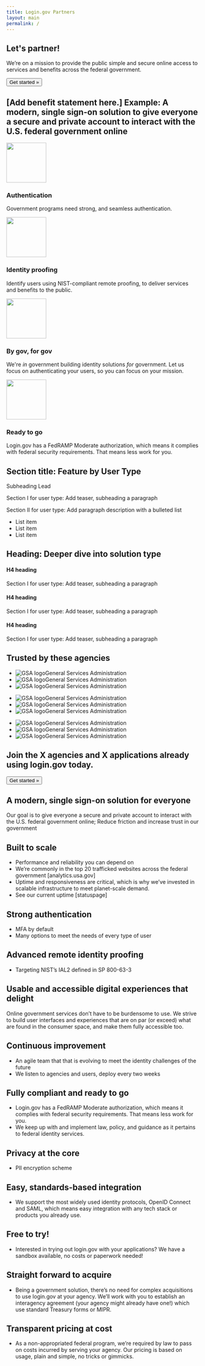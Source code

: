```yaml
---
title: Login.gov Partners
layout: main
permalink: /
---
```


<main id="main-content">

  <section class="usa-hero">
    <div class="grid-container">
      <div class="usa-hero__callout">
        <h1 class="usa-hero__heading">
          <span class="usa-hero__heading--alt">Let's partner!</span>
        </h1>
        <p class="usa-intro">We’re on a mission to provide the public simple and secure online access to services and benefits across the federal government.</p>
        <button class="usa-button" href="{{ site.baseurl }}/get-started">Get started »</button>
      </div>
    </div>
  </section>
  
  <section class="usa-section bg-primary-lightest">
    <div class="grid-container">
      <div class="usa-prose text-center">
        <h2 class="padding-y-1">[Add benefit statement here.] Example: A modern, single sign-on solution to give everyone a secure and private account to interact with the U.S. federal government online</h2>
      </div>
    </div>
  </section>
  
  <section class="usa-section">
    <div class="grid-container">
      <div class="grid-row grid-gap-4">
        <div class="tablet:grid-col">
          <div class="usa-prose">
            <img alt="" src="{{ '/assets/img/comply.svg' | relative_url }}" height="104">
            <h3 class>Authentication</h3>
            <p class="line-height-sans-5">Government programs need strong, and seamless authentication.</p>
          </div>
          </div>
        <div class="tablet:grid-col">
          <div class="usa-prose">
            <img alt="" src="{{ '/assets/img/built.svg' | relative_url }}" height="104">
            <h3 class="margin-top-neg-2">Identity proofing</h3>
            <p class="line-height-sans-5">Identify users using NIST-compliant remote proofing, to deliver services and benefits to the public.</p>
          </div>
        </div>
        <div class="tablet:grid-col">
          <div class="usa-prose">
            <img alt="" src="{{ '/assets/img/develop.svg' | relative_url }}" height="104">
            <h3>By gov, for gov</h3>
            <p class="line-height-sans-5">We're <i>in</i> government building identity solutions <i>for</i> government. Let us focus on authenticating your users, so you can focus on your mission.</p>
          </div>
        </div>
        <div class="tablet:grid-col">
          <div class="usa-prose">
            <img alt="" src="{{ '/assets/img/launch.svg' | relative_url }}" height="104">
            <h3>Ready to go</h3>
            <p class="line-height-sans-5">Login.gov has a FedRAMP Moderate authorization, which means it complies with federal security requirements. That means less work for you.</p>
          </div>
        </div>
      </div>
    </div>
  </section>

  <section class="usa-section">  
    <div class="grid-container">
      <div class="usa-prose text-center">
        <h2 class="margin-top-2 padding-y-6">Section title: Feature by User Type</h2>
      </div>      	
      <div class="grid-row">
        <div class="grid-col-auto">
          <p class="usa-intro">Subheading Lead</p>
        </div>
      </div>
      <div class="grid-row grid-gap-4">
        <div class="tablet:grid-col-6">
          <p>Section I for user type: Add teaser, subheading a paragraph</p>
        </div>
        <div class="tablet:grid-col-6">
          <p>Section II for user type: Add paragraph description with a bulleted list</p>
          <ul>
            <li>List item</li>
            <li>List item</li>
            <li>List item</li>
          </ul>
        </div>
      </div>
    </div>
  </section>

  <section class="usa-section">  
    <div class="grid-container">
      <div class="usa-prose">
        <h2 class="padding-bottom-3">Heading: Deeper dive into solution type</h2>
      </div>      	
      <div class="grid-row grid-gap-4">
        <div class="tablet:grid-col-4">
          <h4>H4 heading</h4>
          <p>Section I for user type: Add teaser, subheading a paragraph</p>
        </div>
        <div class="tablet:grid-col-4">
          <h4>H4 heading</h4>
          <p>Section I for user type: Add teaser, subheading a paragraph</p>
        </div>
        <div class="tablet:grid-col-4">
          <h4>H4 heading</h4>
          <p>Section I for user type: Add teaser, subheading a paragraph</p>
        </div>
      </div>
    </div>
  </section>

  <section class="usa-section">  
    <div class="grid-container">
      <div class="usa-prose text-center">
        <h2 class="padding-y-3">Trusted by these agencies</h2>
      </div>
      <div class="grid-row grid-gap-4">
        <div class="tablet:grid-col">
          <ul class="add-list-reset font-body-md">
            <li class="padding-y-1"><img class="maxw-5 text-middle margin-right-1" src="/assets/img/logos/gsa-logo.svg" alt="GSA logo">General Services Administration</li>
            <li class="padding-y-1"><img class="maxw-5 text-middle margin-right-1" src="/assets/img/logos/gsa-logo.svg" alt="GSA logo">General Services Administration</li>
            <li class="padding-y-1"><img class="maxw-5 text-middle margin-right-1" src="/assets/img/logos/gsa-logo.svg" alt="GSA logo">General Services Administration</li>
          </ul>
        </div>
         <div class="tablet:grid-col">
          <ul class="add-list-reset font-body-md">
            <li class="padding-y-1"><img class="maxw-5 text-middle margin-right-1" src="/assets/img/logos/gsa-logo.svg" alt="GSA logo">General Services Administration</li>
            <li class="padding-y-1"><img class="maxw-5 text-middle margin-right-1" src="/assets/img/logos/gsa-logo.svg" alt="GSA logo">General Services Administration</li>
            <li class="padding-y-1"><img class="maxw-5 text-middle margin-right-1" src="/assets/img/logos/gsa-logo.svg" alt="GSA logo">General Services Administration</li>
          </ul>
        </div>
         <div class="tablet:grid-col">
          <ul class="add-list-reset font-body-md">
            <li class="padding-y-1"><img class="maxw-5 text-middle margin-right-1" src="/assets/img/logos/gsa-logo.svg" alt="GSA logo">General Services Administration</li>
            <li class="padding-y-1"><img class="maxw-5 text-middle margin-right-1" src="/assets/img/logos/gsa-logo.svg" alt="GSA logo">General Services Administration</li>
            <li class="padding-y-1"><img class="maxw-5 text-middle margin-right-1" src="/assets/img/logos/gsa-logo.svg" alt="GSA logo">General Services Administration</li>
          </ul>
        </div>
      </div>
    </div>
  </section>

  <section class="usa-section">  
    <div class="grid-container">
      <div class="usa-prose text-center">
        <h2 class="padding-y-3">Join the X agencies and X applications already using login.gov today.</h2>
        <button class="usa-button usa-button--big" href="{{ site.baseurl }}/get-started">Get started »</button>
      </div>
    </div>
  </section>

  <section class="usa-section bg-primary-lighter">
  <div class="grid-container">
    <div class="grid-row grid-gap-4">
      <div class="tablet:grid-col-6">
        <h2>A modern, single sign-on solution for everyone</h2>
        <p>Our goal is to give everyone a secure and private account to interact with the U.S. federal government online; Reduce friction and increase trust in our government</p>
      </div>
      <div class="tablet:grid-col-6">
        <h2>Built to scale</h2>
        <ul>
          <li>Performance and reliability you can depend on</li>
          <li>We’re commonly in the top 20 trafficked websites across the federal government [analytics.usa.gov]</li>
          <li>Uptime and responsiveness are critical, which is why we’ve invested in scalable infrastructure to meet planet-scale demand.</li>
          <li>See our current uptime [statuspage]</li>
        </ul>
      </div>
      <div class="tablet:grid-col-6">
        <h2>Strong authentication</h2>
        <ul>
          <li>MFA by default</li>
          <li>Many options to meet the needs of every type of user</li>
        </ul>
      </div>
      <div class="tablet:grid-col-6">
        <h2>Advanced remote identity proofing</h2>
        <ul>
          <li>Targeting NIST’s IAL2 defined in SP 800-63-3</li>
        </ul>
      </div>
      <div class="tablet:grid-col-6">
        <h2>Usable and accessible digital experiences that delight</h2>
        <p>Online government services don’t have to be burdensome to use. We strive to build user interfaces and experiences that are on par (or exceed) what are found in the consumer space, and make them fully accessible too.</p>
      </div>
      <div class="tablet:grid-col-6">
        <h2>Continuous improvement</h2>
        <ul>
          <li>An agile team that that is evolving to meet the identity challenges of the future</li>
          <li>We listen to agencies and users, deploy every two weeks</li>
        </ul>
      </div>
      <div class="tablet:grid-col-6">
        <h2>Fully compliant and ready to go</h2>
        <ul>
          <li>Login.gov has a FedRAMP Moderate authorization, which means it complies with federal security requirements. That means less work for you.</li>
          <li>We keep up with and implement law, policy, and guidance as it pertains to federal identity services.</li>
        </ul>
      </div>
      <div class="tablet:grid-col-6">
        <h2>Privacy at the core</h2>
        <ul>
          <li>PII encryption scheme</li>
        </ul>
      </div>
      <div class="tablet:grid-col-6">
        <h2>Easy, standards-based integration</h2>
        <ul>
          <li>We support the most widely used identity protocols, OpenID Connect and SAML, which means easy integration with any tech stack or products you already use.</li>
        </ul>
      </div>
      <div class="tablet:grid-col-6">
        <h2>Free to try!</h2>
        <ul>
          <li>Interested in trying out login.gov with your applications? We have a sandbox available, no costs or paperwork needed!</li>
        </ul>
      </div>
      <div class="tablet:grid-col-6">
        <h2>Straight forward to acquire</h2>
        <ul>
          <li>Being a government solution, there’s no need for complex acquisitions to use login.gov at your agency. We’ll work with you to establish an interagency agreement (your agency might already have one!) which use standard Treasury forms or MIPR.</li>
        </ul>
      </div>
      <div class="tablet:grid-col-6">
        <h2>Transparent pricing at cost</h2>
        <ul>
          <li>As a non-appropriated federal program, we’re required by law to pass on costs incurred by serving your agency. Our pricing is based on usage, plain and simple, no tricks or gimmicks.</li>
        </ul>
      </div>
    </div>
  </div>
</section>

</main>
